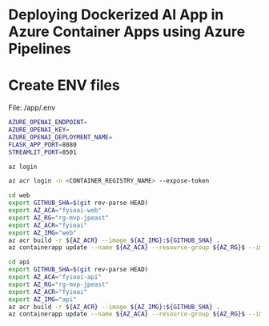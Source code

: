 # Deploying Dockerized AI App in Azure Container Apps using Azure Pipelines

# Create ENV files
File: /app/.env
```bash
AZURE_OPENAI_ENDPOINT=
AZURE_OPENAI_KEY=
AZURE_OPENAI_DEPLOYMENT_NAME=
FLASK_APP_PORT=8080
STREAMLIT_PORT=8501
```

```bash
az login
```

```bash
az acr login -n <CONTAINER_REGISTRY_NAME> --expose-token
```

```bash
cd web
export GITHUB_SHA=$(git rev-parse HEAD)
export AZ_ACA="fyioai-web"
export AZ_RG="rg-mvp-jpeast"
export AZ_ACR="fyioai"
export AZ_IMG="web"
az acr build -r ${AZ_ACR} --image ${AZ_IMG}:${GITHUB_SHA} .
az containerapp update --name ${AZ_ACA} --resource-group ${AZ_RG}$ --image ${AZ_ACR}$.azurecr.io/${AZ_IMG}:${GITHUB_SHA}
```

```bash
cd api
export GITHUB_SHA=$(git rev-parse HEAD)
export AZ_ACA="fyioai-api"
export AZ_RG="rg-mvp-jpeast"
export AZ_ACR="fyioai"
export AZ_IMG="api"
az acr build -r ${AZ_ACR} --image ${AZ_IMG}:${GITHUB_SHA} .
az containerapp update --name ${AZ_ACA} --resource-group ${AZ_RG}$ --image ${AZ_ACR}$.azurecr.io/${AZ_IMG}:${GITHUB_SHA}
```

